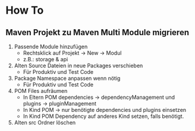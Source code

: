 # How To 
## Maven Projekt zu Maven Multi Module migrieren
1. Passende Module hinzufügen
    - Rechtsklick auf Projekt → New → Modul
    - z.B.: storage & api
2. Alten Source Dateien in neue Packages verschieben
   - Für Produktiv und Test Code
3. Package Namespace anpassen wenn nötig
   - Für Produktiv und Test Code
4. POM Files aufräumen
    - In Eltern POM dependencies → dependencyManagement und plugins → pluginManagement 
    - In Kind POM → nur benötigte dependencies und plugins einsetzen
    - In Kind POM Dependency auf anderes Kind setzen, falls benötigt.
5. Alten src Ordner löschen

